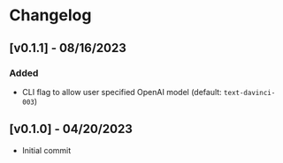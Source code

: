 # Changelog
## [v0.1.1] - 08/16/2023
### Added
- CLI flag to allow user specified OpenAI model (default: `text-davinci-003`)

## [v0.1.0] - 04/20/2023
- Initial commit